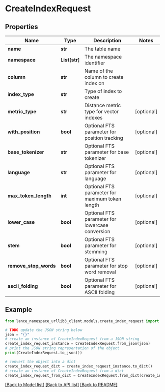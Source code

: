 # CreateIndexRequest


## Properties

Name | Type | Description | Notes
------------ | ------------- | ------------- | -------------
**name** | **str** | The table name | 
**namespace** | **List[str]** | The namespace identifier | 
**column** | **str** | Name of the column to create index on | 
**index_type** | **str** | Type of index to create | 
**metric_type** | **str** | Distance metric type for vector indexes | [optional] 
**with_position** | **bool** | Optional FTS parameter for position tracking | [optional] 
**base_tokenizer** | **str** | Optional FTS parameter for base tokenizer | [optional] 
**language** | **str** | Optional FTS parameter for language | [optional] 
**max_token_length** | **int** | Optional FTS parameter for maximum token length | [optional] 
**lower_case** | **bool** | Optional FTS parameter for lowercase conversion | [optional] 
**stem** | **bool** | Optional FTS parameter for stemming | [optional] 
**remove_stop_words** | **bool** | Optional FTS parameter for stop word removal | [optional] 
**ascii_folding** | **bool** | Optional FTS parameter for ASCII folding | [optional] 

## Example

```python
from lance_namespace_urllib3_client.models.create_index_request import CreateIndexRequest

# TODO update the JSON string below
json = "{}"
# create an instance of CreateIndexRequest from a JSON string
create_index_request_instance = CreateIndexRequest.from_json(json)
# print the JSON string representation of the object
print(CreateIndexRequest.to_json())

# convert the object into a dict
create_index_request_dict = create_index_request_instance.to_dict()
# create an instance of CreateIndexRequest from a dict
create_index_request_from_dict = CreateIndexRequest.from_dict(create_index_request_dict)
```
[[Back to Model list]](../README.md#documentation-for-models) [[Back to API list]](../README.md#documentation-for-api-endpoints) [[Back to README]](../README.md)


